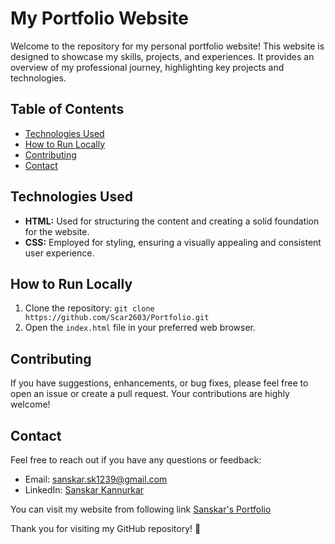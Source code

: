 # My Portfolio Website

Welcome to the repository for my personal portfolio website! This website is designed to showcase my skills, projects, and experiences. It provides an overview of my professional journey, highlighting key projects and technologies.

## Table of Contents
- [Technologies Used](#technologies-used)
- [How to Run Locally](#how-to-run-locally)
- [Contributing](#contributing)
- [Contact](#contact)

## Technologies Used

- **HTML:** Used for structuring the content and creating a solid foundation for the website.
- **CSS:** Employed for styling, ensuring a visually appealing and consistent user experience.

## How to Run Locally

1. Clone the repository: `git clone https://github.com/Scar2603/Portfolio.git`
2. Open the `index.html` file in your preferred web browser.

## Contributing

If you have suggestions, enhancements, or bug fixes, please feel free to open an issue or create a pull request. Your contributions are highly welcome!

## Contact

Feel free to reach out if you have any questions or feedback:

- Email: sanskar.sk1239@gmail.com
- LinkedIn: [Sanskar Kannurkar](www.linkedin.com/in/sanskar-kannurkar)

You can visit my website from following link [Sanskar's Portfolio](https://scar2603.github.io/Portfolio/)

Thank you for visiting my GitHub repository! 🚀
